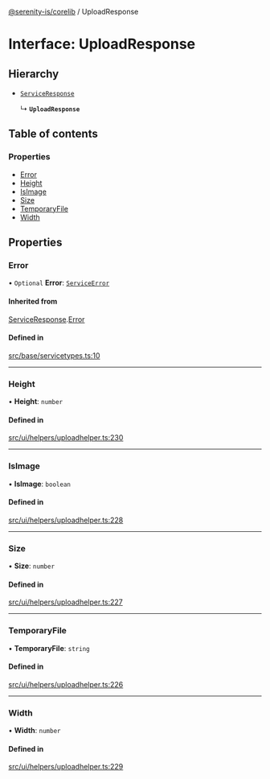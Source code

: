 [@serenity-is/corelib](../README.md) / UploadResponse

# Interface: UploadResponse

## Hierarchy

- [`ServiceResponse`](ServiceResponse.md)

  ↳ **`UploadResponse`**

## Table of contents

### Properties

- [Error](UploadResponse.md#error)
- [Height](UploadResponse.md#height)
- [IsImage](UploadResponse.md#isimage)
- [Size](UploadResponse.md#size)
- [TemporaryFile](UploadResponse.md#temporaryfile)
- [Width](UploadResponse.md#width)

## Properties

### Error

• `Optional` **Error**: [`ServiceError`](ServiceError.md)

#### Inherited from

[ServiceResponse](ServiceResponse.md).[Error](ServiceResponse.md#error)

#### Defined in

[src/base/servicetypes.ts:10](https://github.com/serenity-is/serenity/blob/master/packages/corelib/src/base/servicetypes.ts#L10)

___

### Height

• **Height**: `number`

#### Defined in

[src/ui/helpers/uploadhelper.ts:230](https://github.com/serenity-is/serenity/blob/master/packages/corelib/src/ui/helpers/uploadhelper.ts#L230)

___

### IsImage

• **IsImage**: `boolean`

#### Defined in

[src/ui/helpers/uploadhelper.ts:228](https://github.com/serenity-is/serenity/blob/master/packages/corelib/src/ui/helpers/uploadhelper.ts#L228)

___

### Size

• **Size**: `number`

#### Defined in

[src/ui/helpers/uploadhelper.ts:227](https://github.com/serenity-is/serenity/blob/master/packages/corelib/src/ui/helpers/uploadhelper.ts#L227)

___

### TemporaryFile

• **TemporaryFile**: `string`

#### Defined in

[src/ui/helpers/uploadhelper.ts:226](https://github.com/serenity-is/serenity/blob/master/packages/corelib/src/ui/helpers/uploadhelper.ts#L226)

___

### Width

• **Width**: `number`

#### Defined in

[src/ui/helpers/uploadhelper.ts:229](https://github.com/serenity-is/serenity/blob/master/packages/corelib/src/ui/helpers/uploadhelper.ts#L229)
